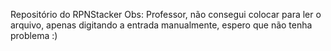 Repositório do RPNStacker
Obs: Professor, não consegui colocar para ler o arquivo, apenas digitando a entrada manualmente, espero que não tenha problema :)
